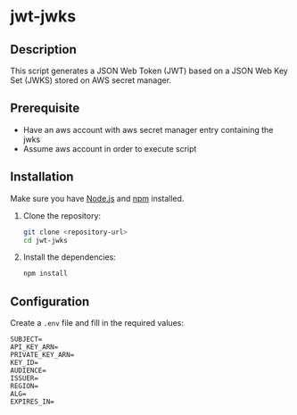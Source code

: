 # jwt-jwks

## Description
This script generates a JSON Web Token (JWT) based on a JSON Web Key Set (JWKS) stored on AWS secret manager.

## Prerequisite

- Have an aws account with aws secret manager entry containing the jwks
- Assume aws account in order to execute script

## Installation
Make sure you have [Node.js](https://nodejs.org/) and [npm](https://www.npmjs.com/) installed.

1. Clone the repository:
    ```sh
    git clone <repository-url>
    cd jwt-jwks
    ```

2. Install the dependencies:
    ```sh
    npm install
    ```

## Configuration
Create a `.env` file and fill in the required values:
```env
SUBJECT=
API_KEY_ARN=
PRIVATE_KEY_ARN=
KEY_ID=
AUDIENCE=
ISSUER=
REGION=
ALG=
EXPIRES_IN=
```
